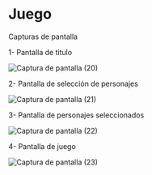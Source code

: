 # Juego

Capturas de pantalla 

1- Pantalla de titulo 

![Captura de pantalla (20)](https://github.com/Orlando-Javier-Loredo-Padilla/Juego/assets/123122353/df02913e-c27d-4dfd-b9e4-ee2c06963fd2)

2- Pantalla de selección de personajes 

![Captura de pantalla (21)](https://github.com/Orlando-Javier-Loredo-Padilla/Juego/assets/123122353/619cb643-32ce-448f-9bad-c40b33c68189)

3- Pantalla de personajes seleccionados 

![Captura de pantalla (22)](https://github.com/Orlando-Javier-Loredo-Padilla/Juego/assets/123122353/d9362596-c334-43a5-b80d-01b5d9922640)

4- Pantalla de juego 

![Captura de pantalla (23)](https://github.com/Orlando-Javier-Loredo-Padilla/Juego/assets/123122353/b6591f03-df4f-42b2-ad3b-31d520b29368)
